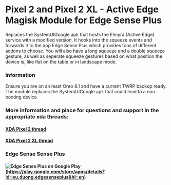 # Pixel 2 and Pixel 2 XL - Active Edge Magisk Module for Edge Sense Plus

Replaces the SystemUIGoogle.apk that hosts the Elmyra (Active Edge) service with a modified version.
It hooks into the squeeze events and forwards it to the app Edge Sense Plus which provides tons of different actions to choose.
You will also have a long squeeze and a double squeeze gesture, as well as seperate squeeze gestures based on what position the device is,
like flat on the table or in landscape mode.


### Information

Ensure you are on an least Oreo 8.1 and have a current TWRP backup ready.
The module replaces the SystemUIGoogle.apk that could lead to a non booting device


### More information and place for questions and support in the appropriate xda threads:

#### [XDA Pixel 2 thread](https://forum.xda-developers.com/pixel-2/themes/root-custom-active-edge-actions-edge-t3732368)
#### [XDA Pixel 2 XL thread](https://forum.xda-developers.com/pixel-2-xl/themes/root-custom-active-edge-actions-edge-t3732383)


### Edge Sense Sense Plus

#### ![Edge Sense Plus on Google Play](https://img.xda-cdn.com/Quid2yAsEr-W-fb5sfKfE66Ag_w=/http%3A%2F%2Fi.imgur.com%2F9WHaPVR.png)(https://play.google.com/store/apps/details?id=eu.duong.edgesenseplus&hl=en)